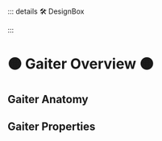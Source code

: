 ::: details 🛠 DesignBox



:::

# 🟠 <move>Gaiter Overview</move> 🟠

## Gaiter Anatomy

## Gaiter Properties
